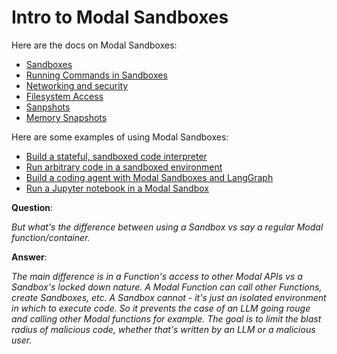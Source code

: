 # Intro to Modal Sandboxes

Here are the docs on Modal Sandboxes:

- [Sandboxes](https://modal.com/docs/guide/sandbox)
- [Running Commands in Sandboxes](https://modal.com/docs/guide/sandbox-spawn)
- [Networking and security](https://modal.com/docs/guide/sandbox-networking)
- [Filesystem Access](https://modal.com/docs/guide/sandbox-files)
- [Sanpshots](https://modal.com/docs/guide/sandbox-snapshots)
- [Memory Snapshots](https://modal.com/docs/guide/sandbox-memory-snapshots)

Here are some examples of using Modal Sandboxes:

- [Build a stateful, sandboxed code interpreter](https://modal.com/docs/examples/simple_code_interpreter#build-a-stateful-sandboxed-code-interpreter)
- [Run arbitrary code in a sandboxed environment](https://modal.com/docs/examples/safe_code_execution#run-arbitrary-code-in-a-sandboxed-environment)
- [Build a coding agent with Modal Sandboxes and LangGraph](https://modal.com/docs/examples/agent#build-a-coding-agent-with-modal-sandboxes-and-langgraph)
- [Run a Jupyter notebook in a Modal Sandbox](https://modal.com/docs/examples/jupyter_sandbox#run-a-jupyter-notebook-in-a-modal-sandbox)


**Question**:

*But what's the difference between using a Sandbox vs say a regular Modal function/container.*

**Answer**:

*The main difference is in a Function's access to other Modal APIs vs a Sandbox's locked down nature. A Modal Function can call other Functions, create Sandboxes, etc. A Sandbox cannot - it's just an isolated environment in which to execute code. So it prevents the case of an LLM going rouge and calling other Modal functions for example.
The goal is to limit the blast radius of malicious code, whether that's written by an LLM or a malicious user.*